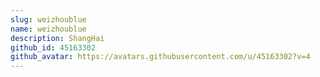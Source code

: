 ```yaml
---
slug: weizhoublue
name: weizhoublue
description: ShangHai
github_id: 45163302
github_avatar: https://avatars.githubusercontent.com/u/45163302?v=4
---
```


